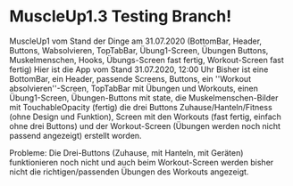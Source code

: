 # MuscleUp1.3 Testing Branch!
MuscleUp1 vom Stand der Dinge am 31.07.2020 (BottomBar, Header, Buttons, Wabsolvieren, TopTabBar, Übung1-Screen, Übungen Buttons, Muskelmenschen, Hooks, Übungs-Screen fast fertig, Workout-Screen fast fertig)
Hier ist die App vom Stand 31.07.2020, 12:00 Uhr
Bisher ist eine BottomBar, ein Header, passende Screens, Buttons, ein ''Workout absolvieren''-Screen, TopTabBar mit Übungen und Workouts, einen Übung1-Screen, Übungen-Buttons mit state, die Muskelmenschen-Bilder mit TouchableOpacity (fertig) die drei Buttons Zuhause/Hanteln/Fitness (ohne Design und Funktion), Screen mit den Workouts (fast fertig, einfach ohne drei Buttons) und der Workout-Screen (Übungen werden noch nicht passend angezeigt) erstellt worden.

Probleme: Die Drei-Buttons (Zuhause, mit Hanteln, mit Geräten) funktionieren noch nicht und auch beim Workout-Screen werden bisher nicht die richtigen/passenden Übungen des Workouts angezeigt.
